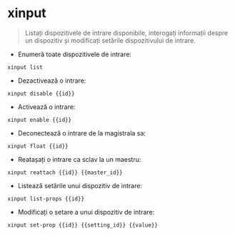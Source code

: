 # xinput

> Listați dispozitivele de intrare disponibile, interogați informații despre un dispozitiv și modificați setările dispozitivului de intrare.

- Enumeră toate dispozitivele de intrare:

`xinput list`

- Dezactivează o intrare:

`xinput disable {{id}}`

- Activează o intrare:

`xinput enable {{id}}`

- Deconectează o intrare de la magistrala sa:

`xinput float {{id}}`

- Reatașați o intrare ca sclav la un maestru:

`xinput reattach {{id}} {{master_id}}`

- Listează setările unui dispozitiv de intrare:

`xinput list-props {{id}}`

- Modificați o setare a unui dispozitiv de intrare:

`xinput set-prop {{id}} {{setting_id}} {{value}}`
